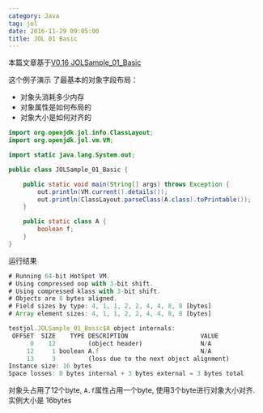 ```yaml
---
category: Java
tag: jol
date: 2016-11-29 09:05:00
title: JOL 01 Basic
---
```


本篇文章基于[V0.16 JOLSample_01_Basic](https://github.com/openjdk/jol/blob/0.16/jol-samples/src/main/java/org/openjdk/jol/samples/JOLSample_01_Basic.java)

这个例子演示 了最基本的对象字段布局：
* 对象头消耗多少内存
* 对象属性是如何布局的
* 对象大小是如何对齐的

```Java
import org.openjdk.jol.info.ClassLayout;
import org.openjdk.jol.vm.VM;

import static java.lang.System.out;

public class JOLSample_01_Basic {

    public static void main(String[] args) throws Exception {
        out.println(VM.current().details());
        out.println(ClassLayout.parseClass(A.class).toPrintable());
    }

    public static class A {
        boolean f;
    }
}
```

运行结果
```js
# Running 64-bit HotSpot VM.
# Using compressed oop with 3-bit shift.
# Using compressed klass with 3-bit shift.
# Objects are 8 bytes aligned.
# Field sizes by type: 4, 1, 1, 2, 2, 4, 4, 8, 8 [bytes]
# Array element sizes: 4, 1, 1, 2, 2, 4, 4, 8, 8 [bytes]

testjol.JOLSample_01_Basic$A object internals:
 OFFSET  SIZE    TYPE DESCRIPTION                    VALUE
      0    12         (object header)                N/A
     12     1 boolean A.f                            N/A
     13     3         (loss due to the next object alignment)
Instance size: 16 bytes
Space losses: 0 bytes internal + 3 bytes external = 3 bytes total
```

对象头占用了12个byte, `A.f`属性占用一个byte, 使用3个byte进行对象大小对齐. 实例大小是 16bytes
